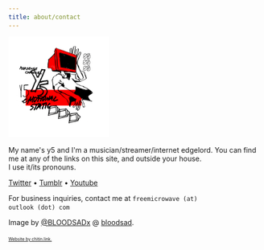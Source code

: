 ```yaml
---
title: about/contact
---
```


<img src="/assets/img/y5_by_Ivy.png" class="float_left" style="height: 200px">

My name's y5 and I'm a musician/streamer/internet edgelord. You can find me at any of the links on this site, and outside your house.  
I use it/its pronouns.

[Twitter](https://twitter.com/freemicrowave) • [Tumblr](https://freemicrowav3.tumblr.com) • [Youtube](https://www.youtube.com/channel/UCTzrDeENnEOq2o0TbjVp2Zw)

For business inquiries, contact me at <code>freemicrowave (at) outlook (dot) com</code>

Image by [@BLOODSADx](https://twitter.com/BLOODSADx) @ [bloodsad](https://bloodsad.com).

<a style="font-size: .6em; color: unset;" href="https://chitin.link">Website by chitin.link.</a>
